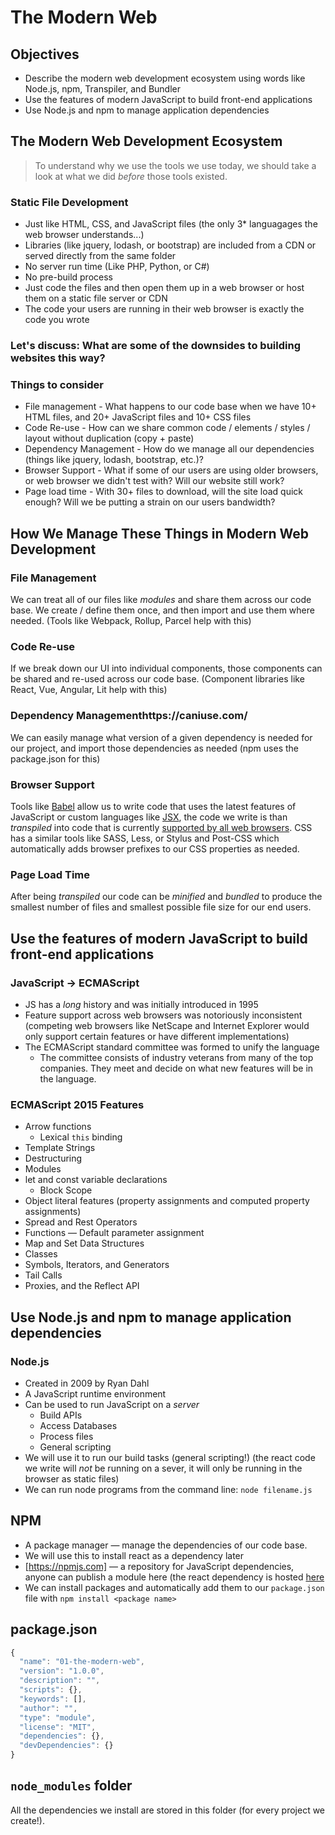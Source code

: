 # The Modern Web

## Objectives

- Describe the modern web development ecosystem using words like Node.js, npm, Transpiler, and Bundler
- Use the features of modern JavaScript to build front-end applications
- Use Node.js and npm to manage application dependencies

## The Modern Web Development Ecosystem

> To understand why we use the tools we use today, we should take a look at what we did _before_ those tools existed.

### Static File Development

- Just like HTML, CSS, and JavaScript files (the only 3\* languagages the web browser understands...)
- Libraries (like jquery, lodash, or bootstrap) are included from a CDN or served directly from the same folder
- No server run time (Like PHP, Python, or C#)
- No pre-build process
- Just code the files and then open them up in a web browser or host them on a static file server or CDN
- The code your users are running in their web browser is exactly the code you wrote

### Let's discuss: What are some of the downsides to building websites this way?

### Things to consider

- File management - What happens to our code base when we have 10+ HTML files, and 20+ JavaScript files and 10+ CSS files
- Code Re-use - How can we share common code / elements / styles / layout without duplication (copy + paste)
- Dependency Management - How do we manage all our dependencies (things like jquery, lodash, bootstrap, etc.)?
- Browser Support - What if some of our users are using older browsers, or web browser we didn't test with? Will our website still work?
- Page load time - With 30+ files to download, will the site load quick enough? Will we be putting a strain on our users bandwidth?

## How We Manage These Things in Modern Web Development

### File Management

We can treat all of our files like _modules_ and share them across our code base. We create / define them once, and then import and use them where needed. (Tools like Webpack, Rollup, Parcel help with this)

### Code Re-use

If we break down our UI into individual components, those components can be shared and re-used across our code base. (Component libraries like React, Vue, Angular, Lit help with this)

### Dependency Managementhttps://caniuse.com/

We can easily manage what version of a given dependency is needed for our project, and import those dependencies as needed (npm uses the package.json for this)

### Browser Support

Tools like [Babel](https://babeljs.io) allow us to write code that uses the latest features of JavaScript or custom languages like [JSX](https://reactjs.org/docs/introducing-jsx.html), the code we write is than _transpiled_ into code that is currently [supported by all web browsers](https://caniuse.com/). CSS has a similar tools like SASS, Less, or Stylus and Post-CSS which automatically adds browser prefixes to our CSS properties as needed.

### Page Load Time

After being _transpiled_ our code can be _minified_ and _bundled_ to produce the smallest number of files and smallest possible file size for our end users.

## Use the features of modern JavaScript to build front-end applications

### JavaScript -> ECMAScript

- JS has a _long_ history and was initially introduced in 1995
- Feature support across web browsers was notoriously inconsistent (competing web browsers like NetScape and Internet Explorer would only support certain features or have different implementations)
- The ECMAScript standard committee was formed to unify the language
  - The committee consists of industry veterans from many of the top companies. They meet and decide on what new features will be in the language.

### ECMAScript 2015 Features

- Arrow functions
  - Lexical `this` binding
- Template Strings
- Destructuring
- Modules
- let and const variable declarations
  - Block Scope
- Object literal features (property assignments and computed property assignments)
- Spread and Rest Operators
- Functions &mdash; Default parameter assignment
- Map and Set Data Structures
- Classes
- Symbols, Iterators, and Generators
- Tail Calls
- Proxies, and the Reflect API

## Use Node.js and npm to manage application dependencies

### Node.js

- Created in 2009 by Ryan Dahl
- A JavaScript runtime environment
- Can be used to run JavaScript on a _server_
  - Build APIs
  - Access Databases
  - Process files
  - General scripting
- We will use it to run our build tasks (general scripting!) (the react code we write will _not_ be running on a sever, it will only be running in the browser as static files)
- We can run node programs from the command line: `node filename.js`

## NPM

- A package manager &mdash; manage the dependencies of our code base.
- We will use this to install react as a dependency later
- [https://npmjs.com] &mdash; a repository for JavaScript dependencies, anyone can publish a module here (the react dependency is hosted [here](https://www.npmjs.com/package/react)
- We can install packages and automatically add them to our `package.json` file with `npm install <package name>`

## package.json

```javascript
{
  "name": "01-the-modern-web",
  "version": "1.0.0",
  "description": "",
  "scripts": {},
  "keywords": [],
  "author": "",
  "type": "module",
  "license": "MIT",
  "dependencies": {},
  "devDependencies": {}
}
```

## `node_modules` folder

All the dependencies we install are stored in this folder (for every project we create!).
